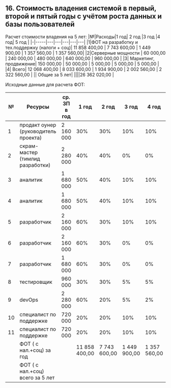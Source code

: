 
## 16. Стоимость владения системой в первый, второй и пятый годы с учётом роста данных и базы пользователей
Расчет стоимости владения на 5 лет:
|№|Расходы|1 год| 2 год |3 год  |4 год| 5 год |
|-|-----|---|---|---|---|---|
|1|ФОТ на разработку и тех.поддержку (налоги + соц)|  11 858 400,00  |  7 743 600,00  |  1 449 900,00  |  1 357 560,00  |  1 357 560,00|
|2|Серверные мощности |    60 000,00 	 |      240 000,00 	   |    480 000,00 	  |     640 000,00 	    |     960 000,00  |
|3| Маркетинг, продвижение|   150 000,00 	   |      50 000,00 	     |     5 000,00 	     |     5 000,00 	   |         5 000,00  |
|4| Всего|    12 068 400,00 	|    8 033 600,00 	 |   1 934 900,00 	 |   2 002 560,00 	 |     2 322 560,00 |
|| Общие за 5 лет| ||||26 362 020,00 |

Исходные данные для расчета ФОТ:

|№|Ресурсы|ср. ЗП в год| 1 год| 2 год |3 год  |4 год| 5 год |
|-|-----|---|---|---|---|---|---|
|1|продакт оунер (руководитель проекта)|  2 160 000|	30%|30%	|10%	|10%	|10%|
|2|скрам-мастер (тимлид разработки)|    2 280 000	|40%	|40%	|0%	|0%	|0% |
|3| аналитик |  1 680 000|	50%	|40%|	10%	|10%	|10% |
|4| аналитик|    1 680 000	|50%	|40%	|10%|	10%	|10%|
|5| разработчик |    2 160 000|	60%|	30%|	10%|	10%|	10% |
|6| разработчик |    2 160 000|60%|	30%	|0%|	0%|	0% |
|7| разработчик |    1 680 000|	60%	|30%|	0%	|0%|	0%|
|8| тестировщик|    960 000	|30%|	30%|	5%	|5%	|5% |
|9| devOps|    2 280 000	|60%	|20%|	5%|	2%|	2% |
|10| специалист по поддержке|    720 000|	20%|20%|	10%	|10%|	10% |
|11| специалист по поддержке|   720 000|	20%	|20%|	10%	|10%|	10%|
|| ФОТ ( с нал.+соц) за год|  |  11 858 400,00	|7 743 600,00	|1 449 900,00|	1 357 560,00|	1 357 560,00 |
|| ФОТ ( с нал.+соц) всего за 5 лет| |||||23 767 020,00    |
